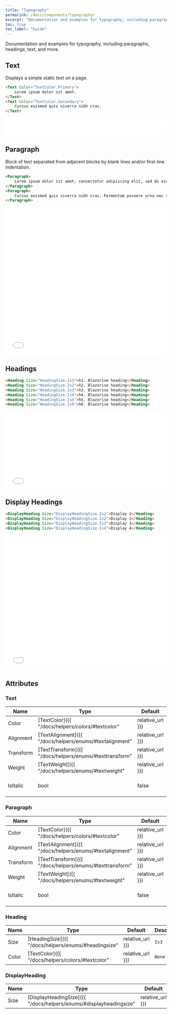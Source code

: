 ```yaml
---
title: "Typography"
permalink: /docs/components/typography/
excerpt: "Documentation and examples for typography, including paragraphs, headings, text, and more."
toc: true
toc_label: "Guide"
---
```


Documentation and examples for typography, including paragraphs, headings, text, and more.

## Text

Displays a simple static text on a page.

```html
<Text Color="TextColor.Primary">
    Lorem ipsum dolor sit amet.
</Text>
<Text Color="TextColor.Secondary">
    Cursus euismod quis viverra nibh cras.
</Text>
```

<iframe src="/examples/typography/text/" frameborder="0" scrolling="no" style="width:100%;height:55px;"></iframe>

## Paragraph

Block of text separated from adjacent blocks by blank lines and/or first-line indentation.

```html
<Paragraph>
    Lorem ipsum dolor sit amet, consectetur adipiscing elit, sed do eiusmod tempor incididunt ut labore et dolore magna aliqua. Cras fermentum odio eu feugiat pretium nibh ipsum consequat. Pulvinar etiam non quam lacus suspendisse faucibus interdum posuere. Nunc sed velit dignissim sodales ut. Mi bibendum neque egestas congue quisque egestas diam in arcu. Quis vel eros donec ac odio tempor. Fermentum posuere urna nec tincidunt praesent. Eget velit aliquet sagittis id consectetur. Molestie at elementum eu facilisis sed odio morbi quis commodo. Ut consequat semper viverra nam libero justo laoreet sit.
</Paragraph>
<Paragraph>
    Cursus euismod quis viverra nibh cras. Fermentum posuere urna nec tincidunt praesent semper feugiat nibh. Varius quam quisque id diam vel quam. Eget sit amet tellus cras adipiscing enim eu turpis. In est ante in nibh mauris cursus mattis. Interdum velit laoreet id donec ultrices tincidunt. Sollicitudin aliquam ultrices sagittis orci a. Turpis egestas sed tempus urna et pharetra pharetra. Felis bibendum ut tristique et egestas quis ipsum suspendisse. Ipsum dolor sit amet consectetur adipiscing elit ut. Enim eu turpis egestas pretium aenean pharetra. Diam sit amet nisl suscipit adipiscing bibendum est. Turpis massa sed elementum tempus egestas. Accumsan in nisl nisi scelerisque eu ultrices vitae. Purus ut faucibus pulvinar elementum integer. Id interdum velit laoreet id donec ultrices tincidunt arcu. Aliquam vestibulum morbi blandit cursus risus at ultrices.
</Paragraph>
```

<iframe src="/examples/typography/paragraph/" frameborder="0" scrolling="no" style="width:100%;height:460px;"></iframe>

## Headings

```html
<Heading Size="HeadingSize.Is1">h1. Blazorise heading</Heading>
<Heading Size="HeadingSize.Is2">h2. Blazorise heading</Heading>
<Heading Size="HeadingSize.Is3">h3. Blazorise heading</Heading>
<Heading Size="HeadingSize.Is4">h4. Blazorise heading</Heading>
<Heading Size="HeadingSize.Is5">h5. Blazorise heading</Heading>
<Heading Size="HeadingSize.Is6">h6. Blazorise heading</Heading>
```

<iframe src="/examples/typography/heading/" frameborder="0" scrolling="no" style="width:100%;height:240px;"></iframe>

## Display Headings

```html
<DisplayHeading Size="DisplayHeadingSize.Is1">Display 1</Heading>
<DisplayHeading Size="DisplayHeadingSize.Is2">Display 2</Heading>
<DisplayHeading Size="DisplayHeadingSize.Is3">Display 3</Heading>
<DisplayHeading Size="DisplayHeadingSize.Is4">Display 4</Heading>
```

<iframe src="/examples/typography/displayheading/" frameborder="0" scrolling="no" style="width:100%;height:420px;"></iframe>

## Attributes

### Text

| Name          | Type                                                                       | Default          | Description                                                                                 |
|---------------|----------------------------------------------------------------------------|------------------|---------------------------------------------------------------------------------------------|
| Color         | [TextColor]({{ "/docs/helpers/colors/#textcolor" | relative_url }})        | `None`           | Sets the text color.                                                                        |
| Alignment     | [TextAlignment]({{ "/docs/helpers/enums/#textalignment" | relative_url }}) | `Left`           | Sets the text alignment.                                                                    |
| Transform     | [TextTransform]({{ "/docs/helpers/enums/#texttransform" | relative_url }}) | `None`           | Sets the text transformation.                                                               |
| Weight        | [TextWeight]({{ "/docs/helpers/enums/#textweight" | relative_url }})       | `None`           | Sets the text weight.                                                                       |
| IsItalic      | bool                                                                       | false            | Italicize text if set to true.                                                              |

### Paragraph

| Name          | Type                                                                       | Default          | Description                                                                                 |
|---------------|----------------------------------------------------------------------------|------------------|---------------------------------------------------------------------------------------------|
| Color         | [TextColor]({{ "/docs/helpers/colors/#textcolor" | relative_url }})        | `None`           | Sets the text color.                                                                        |
| Alignment     | [TextAlignment]({{ "/docs/helpers/enums/#textalignment" | relative_url }}) | `Left`           | Sets the text alignment.                                                                    |
| Transform     | [TextTransform]({{ "/docs/helpers/enums/#texttransform" | relative_url }}) | `None`           | Sets the text transformation.                                                               |
| Weight        | [TextWeight]({{ "/docs/helpers/enums/#textweight" | relative_url }})       | `None`           | Sets the text weight.                                                                       |
| IsItalic      | bool                                                                       | false            | Italicize text if set to true.                                                              |

### Heading

| Name          | Type                                                                       | Default          | Description                                                                                 |
|---------------|----------------------------------------------------------------------------|------------------|---------------------------------------------------------------------------------------------|
| Size          | [HeadingSize]({{ "/docs/helpers/enums/#headingsize" | relative_url }})     | `Is3`            | Sets the heading size.                                                                      |
| Color         | [TextColor]({{ "/docs/helpers/colors/#textcolor" | relative_url }})        | `None`           | Sets the heading text color.                                                                |

### DisplayHeading

| Name          | Type                                                                                     | Default          | Description                                                                                 |
|---------------|------------------------------------------------------------------------------------------|------------------|---------------------------------------------------------------------------------------------|
| Size          | [DisplayHeadingSize]({{ "/docs/helpers/enums/#displayheadingsize" | relative_url }})     | `Is2`            | Sets the display heading size.                                                              |
